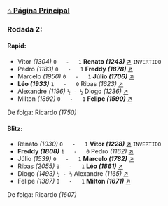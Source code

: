 ### [⌂ Página Principal](https://grupo-de-xadrez.github.io/)

### Rodada 2:

#### Rapid:

* Vitor *(1304)* `0   -   1` **Renato *(1243)*** [↗](https://www.lichess.org/uoeqKY9M) `INVERTIDO`
* Pedro *(1183)* `0   -   1` **Freddy *(1878)*** [↗](https://www.lichess.org/7lTkPhIV) 
* Marcelo *(1950)* `0   -   1` **Júlio *(1706)*** [↗](https://www.lichess.org/t9BXx170) 
* **Léo *(1933)*** `1   -   0` Ribas *(1623)* [↗](https://www.lichess.org/MpK0U206) 
* Alexandre *(1196)* `½ - ½` Diogo *(1236)* [↗](https://www.lichess.org/H9GhqhfH) 
* Milton *(1892)* `0   -   1` **Felipe *(1590)*** [↗](https://www.lichess.org/dVbOLTNR) 

De folga: Ricardo *(1750)*

#### Blitz:

* Renato *(1030)* `0   -   1` **Vitor *(1228)*** [↗](https://www.lichess.org/8D1HswlL) `INVERTIDO`
* **Freddy *(1808)*** `1   -   0` Pedro *(1162)* [↗](https://www.lichess.org/3GCiQUZb) 
* Júlio *(1539)* `0   -   1` **Marcelo *(1782)*** [↗](https://www.lichess.org/bLg3vsmi) 
* Ribas *(2055)* `0   -   1` **Léo *(1861)*** [↗](https://www.lichess.org/2aruQaIu) 
* Diogo *(1493)* `½ - ½` Alexandre *(1165)* [↗](https://www.lichess.org/JLLAkhLx) 
* Felipe *(1387)* `0   -   1` **Milton *(1671)*** [↗](https://www.lichess.org/DJGNYvmh) 

De folga: Ricardo *(1607)*

